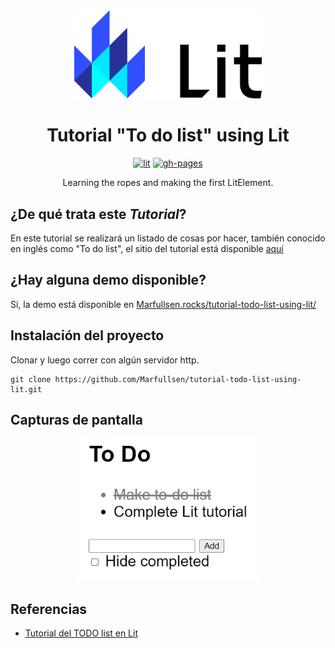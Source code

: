 <div align="center">
  <a href="https://Marfullsen.github.io/tutorial-todo-list-using-lit/" rel="noopener">
    <img width="300" src="./docs/img/logo_lit.svg">
  </a>
</div>

<div align="center">

# Tutorial "To do list" using Lit

[![lit](https://img.shields.io/badge/Lit-2.2.7-blue.svg)](https://lit.dev/)
[![gh-pages](https://img.shields.io/badge/Demo-Available-green.svg)](https://Marfullsen.github.io/tutorial-todo-list-using-lit/)

</div>

<div align="center">
  Learning the ropes and making the first LitElement.
</div>

## ¿De qué trata este _Tutorial_?
En este tutorial se realizará un listado de cosas por hacer, también conocido en inglés como "To do list", el sitio del tutorial está disponible [aquí](https://lit.dev/tutorials/intro-to-lit/)

## ¿Hay alguna demo disponible?
Si, la demo está disponible en [Marfullsen.rocks/tutorial-todo-list-using-lit/](https://Marfullsen.github.io/tutorial-todo-list-using-lit/)

## Instalación del proyecto

Clonar y luego correr con algún servidor http.

```
git clone https://github.com/Marfullsen/tutorial-todo-list-using-lit.git
```

## Capturas de pantalla

<div align="center">
  <a href="https://Marfullsen.github.io/tutorial-todo-list-using-lit/" rel="noopener">
    <img src="./docs/img/gif-todo-list-lit.gif" alt="Screenshot gif">
  </a>
</div>

## Referencias
- [Tutorial del TODO list en Lit](https://lit.dev/tutorials/intro-to-lit/)
